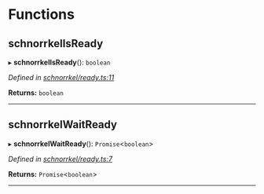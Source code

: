

# Functions

<a id="schnorrkelisready"></a>

##  schnorrkelIsReady

▸ **schnorrkelIsReady**(): `boolean`

*Defined in [schnorrkel/ready.ts:11](https://github.com/polkadot-js/common/blob/6506c10/packages/util-crypto/src/schnorrkel/ready.ts#L11)*

**Returns:** `boolean`

___
<a id="schnorrkelwaitready"></a>

##  schnorrkelWaitReady

▸ **schnorrkelWaitReady**(): `Promise`<`boolean`>

*Defined in [schnorrkel/ready.ts:7](https://github.com/polkadot-js/common/blob/6506c10/packages/util-crypto/src/schnorrkel/ready.ts#L7)*

**Returns:** `Promise`<`boolean`>

___

